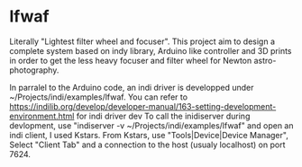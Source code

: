 # lfwaf
Literally "Lightest filter wheel and focuser". This project aim to design a complete system based on indy library, Arduino like controller and 3D prints in order to get the less heavy focuser and filter wheel for Newton astro-photography.

In parralel to the Arduino code, an indi driver is developped under ~/Projects/indi/examples/lfwaf. You can refer to https://indilib.org/develop/developer-manual/163-setting-development-environment.html for indi driver dev 
To call the inidiserver during devlopment, use "indiserver -v ~/Projects/indi/examples/lfwaf" and open an indi client, I used Kstars. From Kstars, use "Tools|Device|Device Manager", Select "Client Tab" and a connection to the host (usualy localhost) on port 7624.
